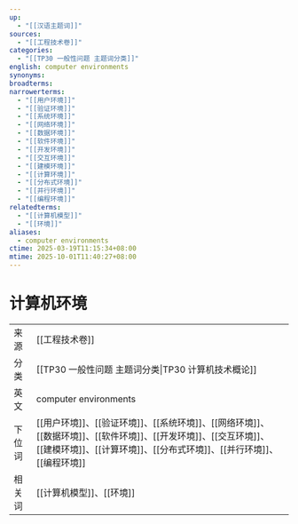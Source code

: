 ```yaml
---
up:
  - "[[汉语主题词]]"
sources:
  - "[[工程技术卷]]"
categories:
  - "[[TP30 一般性问题 主题词分类]]"
english: computer environments
synonyms:
broadterms:
narrowerterms:
  - "[[用户环境]]"
  - "[[验证环境]]"
  - "[[系统环境]]"
  - "[[网络环境]]"
  - "[[数据环境]]"
  - "[[软件环境]]"
  - "[[开发环境]]"
  - "[[交互环境]]"
  - "[[建模环境]]"
  - "[[计算环境]]"
  - "[[分布式环境]]"
  - "[[并行环境]]"
  - "[[编程环境]]"
relatedterms:
  - "[[计算机模型]]"
  - "[[环境]]"
aliases:
  - computer environments
ctime: 2025-03-19T11:15:34+08:00
mtime: 2025-10-01T11:40:27+08:00
---
```


# 计算机环境

| | |
| --- | --- |
| 来源 | [[工程技术卷]] |
| 分类 | [[TP30 一般性问题 主题词分类\|TP30 计算机技术概论]] |
| 英文 | computer environments |
| 下位词 | [[用户环境]]、[[验证环境]]、[[系统环境]]、[[网络环境]]、[[数据环境]]、[[软件环境]]、[[开发环境]]、[[交互环境]]、[[建模环境]]、[[计算环境]]、[[分布式环境]]、[[并行环境]]、[[编程环境]] |
| 相关词 | [[计算机模型]]、[[环境]] |
